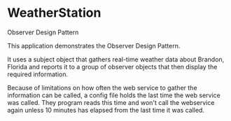 # WeatherStation
Observer Design Pattern

This application demonstrates the Observer Design Pattern.

It uses a subject object that gathers real-time weather data about Brandon, Florida and reports it to a group of observer objects that then display the required information.

Because of limitations on how often the web service to gather the information can be called, a config file holds the last time the web service was called.  They program reads this time and won't call the webservice again unless 10 minutes has elapsed from the last time it was called.
